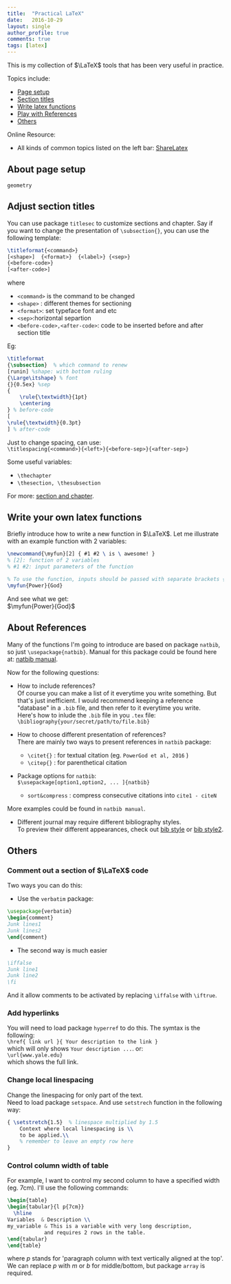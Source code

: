 ```yaml
---
title:  "Practical LaTeX"
date:   2016-10-29
layout: single
author_profile: true
comments: true
tags: [latex]
---
```



This is my collection of $\LaTeX$
tools that has been very useful in practice.

Topics include:   

- [Page setup](#page)
- [Section titles](#sections)
- [Write latex functions](#latex_fun)  
- [Play with References](#refs) 
- [Others](#others)


Online Resource:

- All kinds of common topics listed on the left bar: [ShareLatex](https://cn.sharelatex.com/learn/Main_Page)

## <a name="page"></a> About page setup
`geometry`

## <a name="sections"></a> Adjust section titles
You can use package `titlesec` to customize sections and chapter. Say if you want to change the presentation of `\subsection{}`, you can use the following template:

```latex
\titleformat{<command>}
[<shape>]  {<format>}  {<label>} {<sep>}
{<before-code>}
[<after-code>]
```

where 

- `<command>` is the command to be changed   
- `<shape>` : different themes for sectioning  
- `<format>`: set typeface font and etc  
- `<sep>`:horizontal separtion  
- `<before-code>,<after-code>`: code to be inserted before and after section title

Eg: 

```latex
\titleformat
{\subsection}  % which command to renew
[runin] %shape: with bottom ruling
{\Large\itshape} % font
{}{0.5ex} %sep
{
    \rule{\textwidth}{1pt}
    \centering
} % before-code
[
\rule{\textwidth}{0.3pt}
] % after-code
```

Just to change spacing, can use:   
`\titlespacing{<command>}{<left>}{<before-sep>}{<after-sep>}`

Some useful variables:

- `\thechapter`
- `\thesection, \thesubsection`

For more: [section and chapter](https://cn.sharelatex.com/learn/Sections_and_chapters#/Document_Sectioning).



## <a name="latex_fun"></a> Write your own latex functions


Briefly introduce how to write a new function in $\LaTeX$. Let me illustrate with an example function with 2 variables:

```latex
\newcommand{\myfun}[2] { #1 #2 \ is \ awesome! }
% [2]: function of 2 variables
% #1 #2: input parameters of the function

% To use the function, inputs should be passed with separate brackets {}
\myfun{Power}{God}
```

And see what we get:   
$\newcommand{\myfun}[2] { #1 #2 \ is \ awesome! }$
$\myfun{Power}{God}$


## <a name="refs"></a>About References
Many of the functions I'm going to introduce are based on package `natbib`, so just `\usepackage{natbib}`. Manual for this package could be found here at: [natbib manual](http://ctan.mackichan.com/macros/latex/contrib/natbib/natnotes.pdf). 

Now for the following questions:

- How to include references?   
	Of course you can make a list of it everytime you write something. But that's just inefficient. I would recommend keeping a reference "database" in a `.bib` file, and then refer to it everytime you write.   
	Here's how to inlude the `.bib` file in you `.tex` file:   
  `\bibliography{your/secret/path/to/file.bib}`

- How to choose different presentation of references?   
There are mainly two ways to present references in `natbib` package:
	- `\citet{}` : for textual citation (eg. `PowerGod et al, 2016` )
	- `\citep{}` : for parenthetical citation 


- Package options for `natbib`:    
`$\usepackage[option1,option2, ... ]{natbib} `
	- `sort&compress` : compress consecutive citations into `cite1 - citeN`


More examples could be found in `natbib manual`.

- Different journal may require different bibliography styles.   
To preview their different appearances, check out [bib style](http://www.reed.edu/cis/help/LaTeX/bibtexstyles.html) or [bib style2](http://www.cs.stir.ac.uk/~kjt/software/latex/showbst.html).


## <a name="others"></a> Others
### Comment out a section of $\LaTeX$ code
Two ways you can do this:

- Use the `verbatim` package:

```latex
\usepackage{verbatim}   
\begin{comment}
Junk lines1
Junk lines2
\end{comment}
```

- The second way is much easier

```latex
\iffalse
Junk line1
Junk line2
\fi
```
  And it allow comments to be activated by replacing `\iffalse` with `\iftrue`.

### Add hyperlinks
You will need to load package `hyperref` to do this. The symtax is the following:	
`\href{ link url }{ Your description to the link }`   
which will only shows `Your description ...`. or:   
`\url{www.yale.edu}`   
which shows the full link.

### Change local linespacing
Change the linespacing for only part of the text.    
Need to load package `setspace`. And use `setstrech` function in the following way:

```latex
{ \setstretch{1.5}  % linespace multiplied by 1.5
	Context where local linespacing is \\
	to be applied.\\
	% remember to leave an empty row here
}
```

### Control column width of table

For example, I want to control my second column to have a specified width (eg. 7cm). I'll use the following commands:

```latex
\begin{table}
\begin{tabular}{l p{7cm}}
  \hline
Variables  & Description \\ 
my_variable & This is a variable with very long description, 
            and requires 2 rows in the table.
\end{tabular}
\end{table}
```

where $p$ stands for 'paragraph column with text vertically aligned at the top'. We can replace $p$ with $m$ or $b$ for middle/bottom, but package `array` is required. 